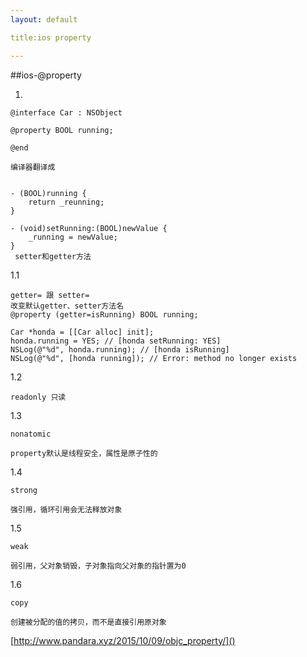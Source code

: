 ```yaml
---
layout: default

title:ios property

---
```


##ios-@property

1.

	@interface Car : NSObject
	
	@property BOOL running;
	
	@end
	
	编译器翻译成
	
	
	- (BOOL)running {
		return _reunning;
	}
	
	- (void)setRunning:(BOOL)newValue {
		_running = newValue;
	}
	 setter和getter方法
	 
1.1

	getter= 跟 setter=	 
	改变默认getter、setter方法名
	@property (getter=isRunning) BOOL running;
	
	Car *honda = [[Car alloc] init];
	honda.running = YES; // [honda setRunning: YES]
	NSLog(@"%d", honda.running); // [honda isRunning]
	NSLog(@"%d", [honda running]); // Error: method no longer exists
	
1.2 

	readonly 只读
	
1.3

	nonatomic
	
	property默认是线程安全，属性是原子性的
	
1.4

	strong
	
	强引用，循环引用会无法释放对象
	
1.5

	weak
	
	弱引用，父对象销毁，子对象指向父对象的指针置为0
	
1.6
 
 	copy
 	
 	创建被分配的值的拷贝，而不是直接引用原对象




[http://www.pandara.xyz/2015/10/09/objc_property/]()













